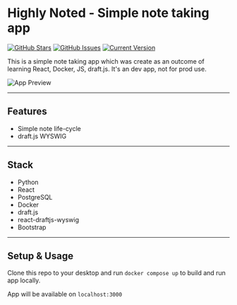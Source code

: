 Highly Noted - Simple note taking app
============
[![GitHub Stars](https://img.shields.io/github/stars/filip5114)](https://github.com/filip5114/highly-noted/stargazers) [![GitHub Issues](https://img.shields.io/github/issues/filip5114/highly-noted)](https://github.com/filip5114/highly-noted/issues) [![Current Version](https://img.shields.io/badge/version-0.1-green.svg)](https://github.com/filip5114/highly-noted)

This is a simple note taking app which was create as an outcome of learning React, Docker, JS, draft.js.
It's an dev app, not for prod use. 

![App Preview](https://i.imgur.com/mHADWTz.gif)


---

## Features
- Simple note life-cycle
- draft.js WYSWIG

---

## Stack
- Python
- React
- PostgreSQL
- Docker
- draft.js
- react-draftjs-wyswig
- Bootstrap


---

## Setup & Usage
Clone this repo to your desktop and run `docker compose up` to build and run app locally.

App will be available on `localhost:3000`
